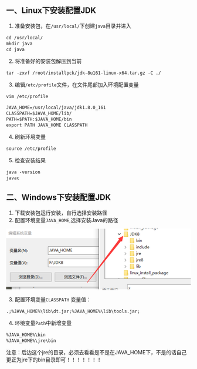## 一、Linux下安装配置JDK
1. 准备安装包，在`/usr/local/`下创建`java`目录并进入

```
cd /usr/local/
mkdir java
cd java
```
2. 将准备好的安装包解压到当前

```
tar -zxvf /root/installpck/jdk-8u161-linux-x64.tar.gz -C ./
```
3. 编辑`/etc/profile`⽂件，在⽂件尾部加⼊环境配置变量

```
vim /etc/profile
```
```
JAVA_HOME=/usr/local/java/jdk1.8.0_161
CLASSPATH=$JAVA_HOME/lib/
PATH=$PATH:$JAVA_HOME/bin
export PATH JAVA_HOME CLASSPATH
``` 
4. 刷新环境变量

```
source /etc/profile
```
5. 检查安装结果

```
java -version
javac
```


## 二、Windows下安装配置JDK
1. 下载安装包运行安装，自行选择安装路径
2. 配置环境变量`JAVA_HOME`,选择安装Java的路径

![](img/2022-02-20-10-14-26.png)

3. 配置环境变量`CLASSPATH`
变量值：

```
.;%JAVA_HOME%\lib\dt.jar;%JAVA_HOME%\lib\tools.jar;
```
4. 环境变量`Path`中新增变量

```
%JAVA_HOME%\bin
%JAVA_HOME%\jre\bin
```
注意：后边这个jre的目录，必须去看看是不是在JAVA_HOME下，不是的话自己更正为jre下的bin目录即可！！！！！！！


